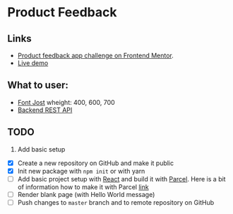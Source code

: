 # Product Feedback

## Links

- [Product feedback app challenge on Frontend Mentor](https://www.frontendmentor.io/challenges/product-feedback-app-wbvUYqjR6). 
- [Live demo](https://fem-product-feedback-app.vercel.app/)

## What to user:

- [Font Jost](https://fonts.google.com/specimen/Jost?query=Jost) wheight: 400, 600, 700
- [Backend REST API](https://github.com/Arthur199212/product-feedback-app)

## TODO

1. Add basic setup

- [x] Create a new repository on GitHub and make it public
- [x] Init new package with `npm init` or with yarn
- [ ] Add basic project setup with [React](https://reactjs.org/) and build it with [Parcel](https://parceljs.org/). Here is a bit of information how to make it with Parcel [link](https://parceljs.org/recipes/react/)
- [ ] Render blank page (with Hello World message)
- [ ] Push changes to `master` branch and to remote repository on GitHub
